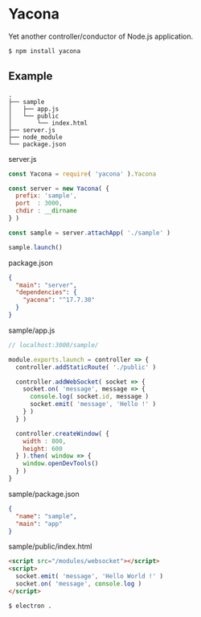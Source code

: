 # Yacona

Yet another controller/conductor of Node.js application.

```bash
$ npm install yacona
```

## Example

```
.
├── sample
│   ├── app.js
│   └── public
│       └── index.html
├── server.js
├── node_module
└── package.json
```
server.js
```javascript
const Yacona = require( 'yacona' ).Yacona

const server = new Yacona( {
  prefix: 'sample',
  port  : 3000,
  chdir : __dirname
} )

const sample = server.attachApp( './sample' )

sample.launch()
```
package.json
```json
{
  "main": "server",
  "dependencies": {
    "yacona": "^17.7.30"
  }
}
```
sample/app.js
```javascript
// localhost:3000/sample/

module.exports.launch = controller => {
  controller.addStaticRoute( './public' )

  controller.addWebSocket( socket => {
    socket.on( 'message', message => {
      console.log( socket.id, message )
      socket.emit( 'message', 'Hello !' )
    } )
  } )

  controller.createWindow( {
    width : 800,
    height: 600
  } ).then( window => {
    window.openDevTools()
  } )
}

```
sample/package.json
```json
{
  "name": "sample",
  "main": "app"
}
```
sample/public/index.html
```html
<script src="/modules/websocket"></script>
<script>
  socket.emit( 'message', 'Hello World !' )
  socket.on( 'message', console.log )
</script>

```
```bash
$ electron .
```

